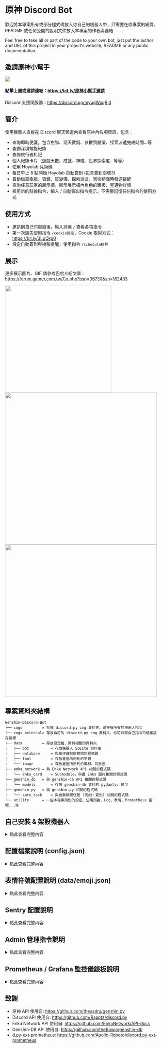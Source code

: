# 原神 Discord Bot

歡迎將本專案所有或部分程式碼放入你自己的機器人中，只需要在你專案的網頁、README 或任何公開的說明文件放入本專案的作者與連結

Feel free to take all or part of the code to your own bot, just put the author and URL of this project in your project's website, README or any public documentation.

## 邀請原神小幫手
[![](https://i.imgur.com/ULhx0EP.png)](https://bit.ly/原神小幫手邀請)
#### 點擊上圖或邀請連結：https://bit.ly/原神小幫手邀請
Discord 支援伺服器：https://discord.gg/myugWxgRjd

## 簡介
使用機器人直接在 Discord 聊天頻道內查看原神內各項資訊，包含：
- 查詢即時便箋，包含樹脂、洞天寶錢、參數質變儀、探索派遣完成時間...等
- 查詢深境螺旋紀錄
- 查詢旅行者札記
- 個人紀錄卡片（遊戲天數、成就、神瞳、世界探索度...等等）
- 使用 Hoyolab 兌換碼
- 每日早上 8 點開始 Hoyolab 自動簽到 (包含簽到崩壞3)
- 自動檢查樹脂、寶錢、質變儀、探索派遣，當快額滿時發送提醒
- 查詢任意玩家的展示櫃，顯示展示櫃內角色的面板、聖遺物詳情
- 採用新的斜線指令，輸入 / 自動彈出指令提示，不需要記憶任何指令的使用方式


## 使用方式
- 邀請到自己伺服器後，輸入斜線 `/` 查看各項指令
- 第一次請先使用指令 `/cookie設定`，Cookie 取得方式：https://bit.ly/3LgQkg0
- 設定自動簽到與樹脂提醒，使用指令 `/schedule排程`

## 展示
更多展示圖片、GIF 請參考巴哈介紹文章：https://forum.gamer.com.tw/Co.php?bsn=36730&sn=162433

<img src="https://i.imgur.com/LcNJ2as.png" width="350"/>
<img src="https://i.imgur.com/IEckUqY.jpg" width="500"/>
<img src="https://i.imgur.com/PA5HIDO.gif" width="500"/>


## 專案資料夾結構
```
Genshin-Discord-Bot
├── cogs         = 存放 discord.py cog 資料夾，這裡有所有的機器人指令
├── cogs_external= 存放自訂的 discord.py cog 資料夾，你可以將自己指令的檔案放在這裡
├── data         = 存放設定檔、資料相關的資料夾
|   ├── bot          = 存放機器人 SQLite 資料庫
|   ├── database     = 與操作資料庫相關的程式碼
|   ├── font         = 存放畫圖所用到的字體
|   └── image        = 存放畫圖所用到的素材、背景圖
├── enka_network = 與 Enka Network API 相關的程式碼
|   └── enka_card    = Submodule，與畫 Enka 圖片相關的程式碼
├── genshin_db   = 與 genshin-db API 相關的程式碼 
|   └── models       = 存放 genshin-db 資料的 pydantic 模型
├── genshin_py   = 與 genshin.py 相關的程式碼
|   └── auto_task    = 與自動排程任務 (例如：簽到) 相關的程式碼
└── utility      = 一些本專案用到的設定、公用函數、Log、表情、Prometheus 指標...等
```


## 自己安裝 & 架設機器人

<details><summary>點此查看完整內容</summary>

安裝前請先確認自己遇到基本的問題有 Google 解決的能力，任何不關於本專案程式碼的問題（例如：python 安裝、套件安裝...等），請不要來問我。舉例來說：你不會拿著食譜去問食譜作者你家的瓦斯爐要怎麼開、烤箱沒插電怎麼辦之類的問題。若是有功能或是程式碼上的問題與建議，歡迎來討論。

### 網頁端
1. 到 [Discord Developer](https://discord.com/developers/applications "Discord Developer") 登入 Discord 帳號

![](https://i.imgur.com/dbDHEM3.png)

2. 點選「New Application」建立應用，輸入想要的名稱後按「Create」

![](https://i.imgur.com/BcJcSnU.png)

3. 在 Bot 頁面，按「Add Bot」新增機器人

![](https://i.imgur.com/lsIgGCi.png)

4. 在 OAuth2/URL Generator，分別勾選「bot」「applications.commands」「Send Messages」，最底下產生的 URL 連結就是機器人的邀請連結，開啟連結將機器人邀請至自己的伺服器

![](https://i.imgur.com/y1Ml43u.png)

### 取得配置檔案所需 ID

1. 在 General Information，取得機器人的 Application ID

![](https://i.imgur.com/h07q5zT.png)

2. 在 Bot 頁面，按「Reset Token」來取得機器人的 Token

![](https://i.imgur.com/BfzjewI.png)

3. 在自己的 Discord **伺服器名稱或圖示**上按滑鼠右鍵，複製**伺服器 ID**（複製 ID 按鈕需要去 設定->進階->開發者模式 開啟）

![](https://i.imgur.com/tCMhEhv.png)

### 本地端
1. 下載本專案程式碼，下列方式二選一
    1. 到 [Release 頁面](https://github.com/KT-Yeh/Genshin-Discord-Bot/releases) 下載最新版本的 zip 檔 (檔名：Genshin-Discord-Bot.zip)
    2. 使用 git 下載： `git clone --recursive https://github.com/KT-Yeh/Genshin-Discord-Bot.git` （注意：要加上 `--recursive` 參數）

2. 新增 `config.json` 檔案：
在專案資料夾（Genshin-Discord-Bot）內，用文字編輯器開啟 `config.json.example` 檔案，把剛才取得的 Application ID、機器人 Token、伺服器 ID 分別貼在 `application_id`、`bot_token`、`test_server_id` 欄位，並將檔案名稱另存為 **`config.json`**

接下來下面兩種方式**二選一**：一種是使用 Docker 容器，另一種是安裝 Python 環境以及相關套件。

#### 方法1. Docker 容器
1. 至 [Docker 官網](https://www.docker.com/) 下載並安裝，安裝完成後啟動 Docker Desktop，Windows 桌面右下角會有一隻鯨魚圖示 (不會安裝的請自行 Google 教學)

2. 在機器人專案資料夾內開啟 cmd 或 powershell，輸入底下命令啟動機器人
```
docker-compose up
```
若你想要可以關掉 cmd 在背景執行的話，則使用
```
docker-compose up -d
```
Windows 右下角的鯨魚圖示打開 Docker Desktop 可以隨時管理機器人運行的狀態

#### 方法2. Python + 套件安裝
1. 下載並安裝 [Python 3.10](https://www.python.org/downloads/release/python-3109/)，安裝時記得將 `Add Python 3.10 to PATH` 選項打勾

2. 下載並安裝 [git (Windows)](https://git-scm.com/downloads)

3. 在專案資料夾內開啟 cmd 或 powershell，輸入底下命令安裝 pipenv 虛擬環境套件：
```
pip3 install -U pipenv
```

4. 輸入底下命令安裝運行機器人的虛擬環境：
```
pipenv install
```

5. 輸入底下命令開始運行機器人：
```
pipenv run python .\main.py
```

##### 方法2 專案更新方式
1. 當初你用下載的就到 [Release 頁面](https://github.com/KT-Yeh/Genshin-Discord-Bot/releases) 下載最新版本然後覆蓋原本整個專案資料夾；若是用 git 的，則：
```
git pull
git submodule update
```

2. 為避免 pipenv 亂搞，建議移除整個虛擬環境然後重裝，不會影響到現有設定：
```
pipenv --rm
pipenv install
pipenv run python .\main.py
```

---

註1：當運行後看到 `【系統】on_ready: You have logged in as XXXXX` 表示參數設置正確並成功啟動，此時機器人會自動同步所有指令到你的測試伺服器，稱為「本地同步」。

註2：若你輸入斜線 / 後看不到指令的話，請嘗試 CTRL + R 重新整理或是完全關閉 Discord 軟體並重啟 Discord。

註3：若要在多個伺服器間使用，請在 Discord 測試伺服器的頻道內使用指令 `/sync 範圍:全域伺服器`，並等待（約幾分鐘）Discord 將指令推送，稱為「全域同步」。

</details>

## 配置檔案說明 (config.json)

<details><summary>點此查看完整內容</summary>

前三行必需改成自己的設定值，其他行可以不改保留預設值
```python
{
    "application_id": 123456789123456789,   # 機器人 Application ID，從 Discord Developer 網頁上取得
    "test_server_id": 212340008888812345,   # Discord 測試伺服器 ID，用來測試斜線指令，管理員指令只能在本伺服器使用
    "bot_token": "ABCDEFG",                 # 機器人 Token，從 Discord Developer 網頁取得
    "schedule_daily_reward_time": 8,        # 每日 Hoyolab 自動簽到的開始時間 (單位：時)
    "schedule_check_resin_interval": 10,    # 自動檢查即時便箋的間隔 (單位：分鐘)
    "schedule_loop_delay": 2.0,             # 排程執行時每位使用者之間的等待間隔（單位：秒）
    "expired_user_days": 30,                # 過期使用者天數，會刪除超過此天數未使用任何指令的使用者
    "slash_cmd_cooldown": 5.0,              # 使用者重複呼叫部分斜線指令的冷卻時間（單位：秒）
    "discord_view_long_timeout": 1800,      # Discord 長時間互動介面（例：下拉選單） 的逾時時間（單位：秒）
    "discord_view_short_timeout": 60,       # Discord 短時間互動介面（例：確認、選擇按鈕）的逾時時間（單位：秒）
    "database_file_path": "data/bot/bot.db",# 資料庫儲存的資料夾位置與檔名
    "sentry_sdk_dsn": "https://XXX@XXX",    # Sentry DSN 位址設定，參考底下說明
    "notification_channel_id": 123456,      # 每日簽到完成後統計訊息欲發送到的 Discord 頻道 ID
    "prometheus_server_port": 9091          # Prometheus 服務的 port，參考底下說明
}
```

</details>

## 表情符號配置說明 (data/emoji.json)

<details><summary>點此查看完整內容</summary>

非必要，不配置表情符號也能正常運行機器人
1. 將 `data/emoji.json.example` 重新命名為 `data/emoji.json`
2. 自行上傳相關的表情符號至自己的伺服器
3. 將相對應的表情符號依照 Discord 格式填入到 `emoji.json` 檔案裡

註：
- Discord 表情符號格式：`<:表符名字:表符ID>`，例如：`<:Mora:979597026285200002>`
- 可以在 Discord 訊息頻道輸入 `\:表符名字:` 取得上述格式
- 若使用的表情符號不在同一個伺服器內，則機器人所在的頻道，「Everyone」身分組（不是機器人本身的身分組）需要有使用外部表情符號的權限

</details>

## Sentry 配置說明

<details><summary>點此查看完整內容</summary>

非必要，Sentry 是用來追蹤程式執行中沒接到的例外，並將發生例外當時的函式呼叫、變數、例外...等詳細資訊傳送到網頁上供開發者追蹤，若不需要此功能的話可以跳過此設定

1. 到官網註冊帳號：https://sentry.io/
2. 在帳號內建立一個 Python 專案，建立後可取得該專案的 DSN 網址（格式：`https://xxx@xxx.sentry.io/xxx`）
3. 將此 DSN 網址貼到 `config.json` 檔案

註：
- 若沒有指定，Sentry 預設只發送沒有 try/except 的例外
- 若要將特定接到的例外發送到 Sentry 的話，請在該 except 內使用 `sentry_sdk.capture_exception(exception)`

</details>

## Admin 管理指令說明

<details><summary>點此查看完整內容</summary>

管理指令只能在配置檔案設定的測試伺服器內才能使用
```python
/sync：同步斜線指令，範圍「當前伺服器」表示將指令同步到你配置檔案的測試伺服器、「全域伺服器」表示將指令推送到所有伺服器，需等待約幾分鐘
/status：顯示機器人狀態，包含延遲、已連接伺服器數量、已連接伺服器名稱
/system reload：重新載入模組，非開發者不需要使用，重新載入後須使用 /sync，否則指令不會同步
/system precense 字串1,字串2,字串3,...：變更機器人顯示狀態(正在玩 ...)，每分鐘隨機變更為設定的其中一個字串，字串數量不限
/maintenance：設定遊戲維護時間，在此時間內自動排程(簽到、檢查樹脂)不會執行
/config：動態改動 config.json 部分配置的值
```

</details>

## Prometheus / Grafana 監控儀錶板說明
<details><summary>點此查看完整內容</summary>

#### 儀表板展示圖

![](https://i.imgur.com/SOctABS.png)


總共需要三步驟，分別是
1. Grafana 官網辦帳號取得 API Key
2. 下載運行 Prometheus 軟體
3. 在 Grafana 匯入儀表板 (Dashboard)

#### 1. Grafana 帳號辦理
1. 到 [Grafana 官網](https://grafana.com/) 註冊帳號，途中會讓你選 Cloud 地區，直接預設就可以

2. 辦完後回到 [官網](https://grafana.com/)，右上角選 My Account，如下圖可以看到 GRAFANA CLOUD 裡面有 Grafana 與 Prometheus，在 Prometheus 上選擇 Send Metrics
![](https://i.imgur.com/YLaV2fB.png)

3. 滑到頁面中間，在 Password / API Key 這裡選擇 Generate now，然後下面的 Sending metrics 黑底部分很重要，先留在這個頁面
![](https://i.imgur.com/RlY8ovi.png)

#### 2. Prometheus 下載
※　Docker 使用者請直接參考 `docker-compose.yml` 檔案裡面說明

1. 到 [Prometheus 官網](https://prometheus.io/download/)，下載 prometheus 2.37 LTS 版本 (prometheus-2.37.X.windows-amd64.zip) 到你運行機器人的電腦

2. 解壓縮後進入資料夾，你會看到 `prometheus.exe` 與 `prometheus.yml` 檔案

3. 到原神小幫手 (本專案) 的 `data` 資料夾 ([或是點這裡](https://github.com/KT-Yeh/Genshin-Discord-Bot/blob/master/data/prometheus.yml.example))，裡面也有 `prometheus.yml` 檔案，將原神小幫手的複製到 Prometheus 資料夾內，覆蓋掉 `prometheus.yml`

4. 文字編輯器打開 Prometheus 資料夾內的 `prometheus.yml` 檔案，回到剛才 Grafana 網頁，你會看到網頁上的 `remote_write` 欄位與 `prometheus.yml` 檔案最底下相對應，將網頁上 `remote_write` 的設定內容一一填入到 `prometheus.yml` 內的對應欄位，然後存檔
```
remote_write:
- url: https://....(此行填入 Remote Write Endpoint)
  basic_auth:
    username: 123456(此行填入 Username / Instance ID)
    password: XXXXXX(此行填入 Password / API Key)
```

5. 運行 `prometheus.exe`，之後跟機器人一樣都要保持運行此程式

6. 編輯機器人的 `config.json` 檔案，增加 `"prometheus_server_port": 9091`，存檔然後重啟機器人，此時 Prometheus 就會收集機器人資料並傳到 Grafana 上面

#### Grafana 匯入儀表板
有資料後，我們還需要讓資料顯示在儀表板上

1. 與 1-2 步驟一樣，回到 [官網](https://grafana.com/)，右上角選 My Account，這次我們在 Grafana 上按 Launch 啟動

2. 左邊選 Dashboards，然後右邊點選 New → Import，之後按 Upload JSON file 按鈕
![](https://i.imgur.com/6TFw9EM.png)

3. 到原神小幫手 (本專案) 的 `data` 資料夾，上傳 `grafana_dashboard.json` 到 Grafana 上面，或是 [點這裡直接全部複製](https://github.com/KT-Yeh/Genshin-Discord-Bot/blob/master/data/grafana_dashboard.json) 貼上到 Grafana

4. 成功匯入儀表板後，即可在儀表板上看到機器人的各項資料，到此完成結束

</details>

## 致謝
- 原神 API 使用自: https://github.com/thesadru/genshin.py
- Discord API 使用自: https://github.com/Rapptz/discord.py
- Enka Network API 使用自: https://github.com/EnkaNetwork/API-docs
- Genshin-DB API 使用自: https://github.com/theBowja/genshin-db
- d.py-ext-prometheus: https://github.com/Apollo-Roboto/discord.py-ext-prometheus
